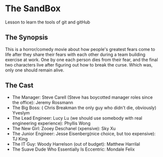 # The SandBox
Lesson to learn the tools of git and gitHub

## The Synopsis

This is a horror/comedy movie about how people's greatest fears come to life after they share their fears with each other during a team building exercise at work. One by one each person dies from their fear, and the final two characters live after figuring out how to break the curse. Which was, only one should remain alive.

## The Cast
- The Manager: Steve Carell (Steve has boycotted manager roles since the office): Jeremy Rossmann
- The Big Boss: ( Chris Breakman the only guy who didn't die, obviously) Yveslym
- The Lead Engineer: Lucy Lu (we should use somebody with real engineering experience): Phyllis Wong
- The New Girl: Zooey Deschanel (xpensive): Sky Xu
- The Junior Engineer: Jesse Eisenberg(nice choice, but too expensive): TJ King
- The IT Guy: Woody Harrelson (out of budget): Matthew Harrilal
- The Suave Dude Who Essentially Is Eccentric: Mondale Felix

